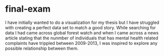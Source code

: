 # final-exam
I have initially wanted to do a visualization for my thesis but I have struggled with creating a perfect data set to match a good story. While searching for data I had came across global forest watch and when I came across a news article stating that the nunmber of individuals that has mental health related complaints have trippled between 2009-2013, I was inspired to explore any possible relationship between them. 
